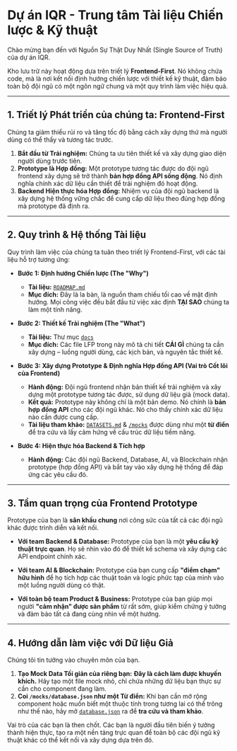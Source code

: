 # Dự án IQR - Trung tâm Tài liệu Chiến lược & Kỹ thuật

Chào mừng bạn đến với Nguồn Sự Thật Duy Nhất (Single Source of Truth) của dự án IQR.

Kho lưu trữ này hoạt động dựa trên triết lý **Frontend-First**. Nó không chứa code, mà là nơi kết nối định hướng chiến lược với thiết kế kỹ thuật, đảm bảo toàn bộ đội ngũ có một ngôn ngữ chung và một quy trình làm việc hiệu quả.

---

## 1. Triết lý Phát triển của chúng ta: Frontend-First

Chúng ta giảm thiểu rủi ro và tăng tốc độ bằng cách xây dựng thứ mà người dùng có thể thấy và tương tác trước.

1.  **Bắt đầu từ Trải nghiệm:** Chúng ta ưu tiên thiết kế và xây dựng giao diện người dùng trước tiên.
2.  **Prototype là Hợp đồng:** Một prototype tương tác được do đội ngũ frontend xây dựng sẽ trở thành **bản hợp đồng API sống động**. Nó định nghĩa chính xác dữ liệu cần thiết để trải nghiệm đó hoạt động.
3.  **Backend Hiện thực hóa Hợp đồng:** Nhiệm vụ của đội ngũ backend là xây dựng hệ thống vững chắc để cung cấp dữ liệu theo đúng hợp đồng mà prototype đã định ra.

---

## 2. Quy trình & Hệ thống Tài liệu

Quy trình làm việc của chúng ta tuân theo triết lý Frontend-First, với các tài liệu hỗ trợ tương ứng:

*   **Bước 1: Định hướng Chiến lược (The "Why")**
    *   **Tài liệu:** [`ROADMAP.md`](./ROADMAP.md)
    *   **Mục đích:** Đây là la bàn, là nguồn tham chiếu tối cao về mặt định hướng. Mọi công việc đều bắt đầu từ việc xác định **TẠI SAO** chúng ta làm một tính năng.

*   **Bước 2: Thiết kế Trải nghiệm (The "What")**
    *   **Tài liệu:** Thư mục [`docs`](./docs)
    *   **Mục đích:** Các file LFP trong này mô tả chi tiết **CÁI GÌ** chúng ta cần xây dựng – luồng người dùng, các kịch bản, và nguyên tắc thiết kế.

*   **Bước 3: Xây dựng Prototype & Định nghĩa Hợp đồng API (Vai trò Cốt lõi của Frontend)**
    *   **Hành động:** Đội ngũ frontend nhận bản thiết kế trải nghiệm và xây dựng một prototype tương tác được, sử dụng dữ liệu giả (mock data).
    *   **Kết quả:** Prototype này không chỉ là một bản demo. Nó chính là **bản hợp đồng API** cho các đội ngũ khác. Nó cho thấy chính xác dữ liệu nào cần được cung cấp.
    *   **Tài liệu tham khảo:** [`DATASETS.md`](./DATASETS.md) & [`/mocks`](./mocks) được dùng như một **từ điển** để tra cứu và lấy cảm hứng về cấu trúc dữ liệu tiềm năng.

*   **Bước 4: Hiện thực hóa Backend & Tích hợp**
    *   **Hành động:** Các đội ngũ Backend, Database, AI, và Blockchain nhận prototype (hợp đồng API) và bắt tay vào xây dựng hệ thống để đáp ứng các yêu cầu đó.

---

## 3. Tầm quan trọng của Frontend Prototype

Prototype của bạn là **sân khấu chung** nơi công sức của tất cả các đội ngũ khác được trình diễn và kết nối.

*   **Với team Backend & Database:** Prototype của bạn là một **yêu cầu kỹ thuật trực quan**. Họ sẽ nhìn vào đó để thiết kế schema và xây dựng các API endpoint chính xác.

*   **Với team AI & Blockchain:** Prototype của bạn cung cấp **"điểm chạm" hữu hình** để họ tích hợp các thuật toán và logic phức tạp của mình vào một luồng người dùng có thật.

*   **Với toàn bộ team Product & Business:** Prototype của bạn giúp mọi người **"cảm nhận" được sản phẩm** từ rất sớm, giúp kiểm chứng ý tưởng và đảm bảo tất cả đang cùng nhìn về một hướng.

---

## 4. Hướng dẫn làm việc với Dữ liệu Giả

Chúng tôi tin tưởng vào chuyên môn của bạn.

1.  **Tạo Mock Data Tối giản của riêng bạn:** **Đây là cách làm được khuyến khích.** Hãy tạo một file mock nhỏ, chỉ chứa những dữ liệu bạn thực sự cần cho component đang làm.
2.  **Coi `/mocks/database.json` như một Từ điển:** Khi bạn cần mở rộng component hoặc muốn biết một thuộc tính trong tương lai có thể trông như thế nào, hãy mở [`database.json`](./mocks/database.json) ra để **tra cứu và tham khảo**.

Vai trò của các bạn là then chốt. Các bạn là người đầu tiên biến ý tưởng thành hiện thực, tạo ra một nền tảng trực quan để toàn bộ các đội ngũ kỹ thuật khác có thể kết nối và xây dựng dựa trên đó.
